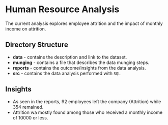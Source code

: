 # Human Resource Analysis

The current analysis explores employee attrition and the impact of monthly income on attrition.


## Directory Structure

- **data**    - contains the description and link to the dataset.
- **munging** - contains a file that describes the data munging steps.
- **reports** - contains the outcome/insights from the data analysis.
- **src**     - contains the data analysis performed with `SQL`


## Insights

- As seen in the reports, 92 employees left the company (Attrition) while 354 remained.
- Attrition wa mostly found among those who received a monthly income of 10000 or less.
